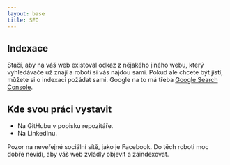 ```yaml
---
layout: base
title: SEO
---
```


## Indexace

Stačí, aby na váš web existoval odkaz z nějakého jiného webu, který vyhledávače už znají a roboti si vás najdou sami. Pokud ale chcete být jistí, můžete si o indexaci požádat sami. Google na to má třeba [Google Search Console](https://search.google.com/search-console/about).

## Kde svou práci vystavit

- Na GitHubu v popisku repozitáře.
- Na LinkedInu.

Pozor na neveřejné sociální sítě, jako je Facebook. Do těch roboti moc dobře nevidí, aby váš web zvládly objevit a zaindexovat.
